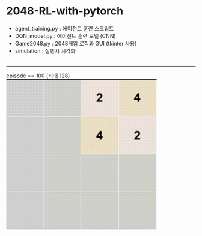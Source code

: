 # 2048-RL-with-pytorch<br>  
 - agent_training.py : 에이전트 훈련 스크립트
 - DQN_model.py : 에이전트 훈련 모델 (CNN)
 - Game2048.py : 2048게임 로직과 GUI (tkinter 사용)
 - simulation : 실행시 시각화  <br><br>  
---  
episode == 100 (최대 128)  
![GIF](GIF/2048_100.gif)  <br><br>  
